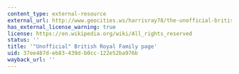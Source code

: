 ```yaml
---
content_type: external-resource
external_url: http://www.geocities.ws/harrisray78/the-unofficial-british-royal-family-pages.html
has_external_license_warning: true
license: https://en.wikipedia.org/wiki/All_rights_reserved
status: ''
title: '"Unofficial" British Royal Family page'
uid: 37ee487d-eb83-439d-b0cc-122e52ba976b
wayback_url: ''
---
```

